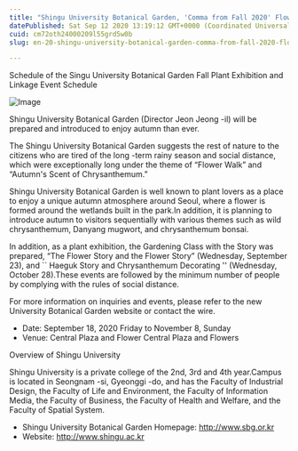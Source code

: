 ```yaml
---
title: "Shingu University Botanical Garden, 'Comma from Fall 2020' Flowers' Walk and Chrysanthemum Plant Exhibition"
datePublished: Sat Sep 12 2020 13:19:12 GMT+0000 (Coordinated Universal Time)
cuid: cm72oth24000209l55grd5w0b
slug: en-20-shingu-university-botanical-garden-comma-from-fall-2020-flowers-walk-and-chrysanthemum-plant-exhibition

---
```



Schedule of the Singu University Botanical Garden Fall Plant Exhibition and Linkage Event Schedule

![Image](https://cdn.hashnode.com/res/hashnode/image/upload/v1739411703065/724aae49-4308-484b-9c45-21c0edd8886f.jpeg)

Shingu University Botanical Garden (Director Jeon Jeong -il) will be prepared and introduced to enjoy autumn than ever.

The Shingu University Botanical Garden suggests the rest of nature to the citizens who are tired of the long -term rainy season and social distance, which were exceptionally long under the theme of “Flower Walk” and “Autumn's Scent of Chrysanthemum.”

Shingu University Botanical Garden is well known to plant lovers as a place to enjoy a unique autumn atmosphere around Seoul, where a flower is formed around the wetlands built in the park.In addition, it is planning to introduce autumn to visitors sequentially with various themes such as wild chrysanthemum, Danyang mugwort, and chrysanthemum bonsai.

In addition, as a plant exhibition, the Gardening Class with the Story was prepared, “The Flower Story and the Flower Story” (Wednesday, September 23), and `` Haeguk Story and Chrysanthemum Decorating '' (Wednesday, October 28).These events are followed by the minimum number of people by complying with the rules of social distance.

For more information on inquiries and events, please refer to the new University Botanical Garden website or contact the wire.

- Date: September 18, 2020 Friday to November 8, Sunday
- Venue: Central Plaza and Flower Central Plaza and Flowers

Overview of Shingu University

Shingu University is a private college of the 2nd, 3rd and 4th year.Campus is located in Seongnam -si, Gyeonggi -do, and has the Faculty of Industrial Design, the Faculty of Life and Environment, the Faculty of Information Media, the Faculty of Business, the Faculty of Health and Welfare, and the Faculty of Spatial System.

- Shingu University Botanical Garden Homepage: http://www.sbg.or.kr
- Website: http://www.shingu.ac.kr